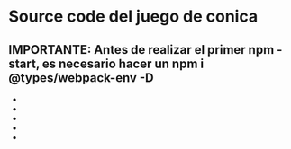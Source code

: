 # Source code del juego de conica

## IMPORTANTE: Antes de realizar el primer npm -start, es necesario hacer un npm i @types/webpack-env -D
-
-
-
-
-
